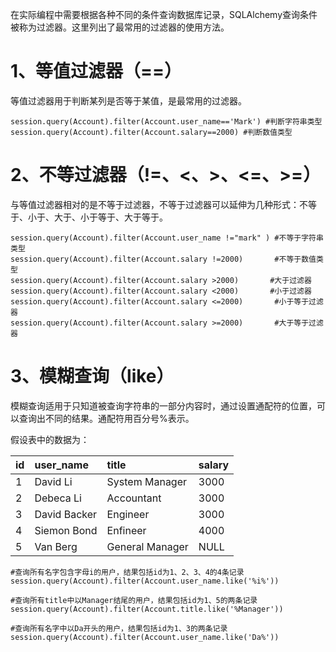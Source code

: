 在实际编程中需要根据各种不同的条件查询数据库记录，SQLAlchemy查询条件被称为过滤器。这里列出了最常用的过滤器的使用方法。

# 1、等值过滤器（==）

等值过滤器用于判断某列是否等于某值，是最常用的过滤器。

```
session.query(Account).filter(Account.user_name=='Mark') #判断字符串类型
session.query(Account).filter(Account.salary==2000) #判断数值类型
```

# 2、不等过滤器（!=、&lt;、&gt;、&lt;=、&gt;=）

与等值过滤器相对的是不等于过滤器，不等于过滤器可以延伸为几种形式：不等于、小于、大于、小于等于、大于等于。

```
session.query(Account).filter(Account.user_name !="mark" ) #不等于字符串类型
session.query(Account).filter(Account.salary !=2000)       #不等于数值类型
session.query(Account).filter(Account.salary >2000)       #大于过滤器
session.query(Account).filter(Account.salary <2000)       #小于过滤器
session.query(Account).filter(Account.salary <=2000)       #小于等于过滤器
session.query(Account).filter(Account.salary >=2000)       #大于等于过滤器
```

# 3、模糊查询（like）

模糊查询适用于只知道被查询字符串的一部分内容时，通过设置通配符的位置，可以查询出不同的结果。通配符用百分号%表示。

假设表中的数据为：

| id | user\_name | title | salary |
| :--- | :--- | :--- | :--- |
| 1 | David Li | System Manager | 3000 |
| 2 | Debeca Li | Accountant | 3000 |
| 3 | David Backer | Engineer | 3000 |
| 4 | Siemon Bond | Enfineer | 4000 |
| 5 | Van Berg | General Manager | NULL |

```
#查询所有名字包含字母i的用户，结果包括id为1、2、3、4的4条记录
session.query(Account).filter(Account.user_name.like('%i%'))

#查询所有title中以Manager结尾的用户，结果包括id为1、5的两条记录
session.query(Account).filter(Account.title.like('%Manager'))

#查询所有名字中以Da开头的用户，结果包括id为1、3的两条记录
session.query(Account).filter(Account.user_name.like('Da%'))
```



